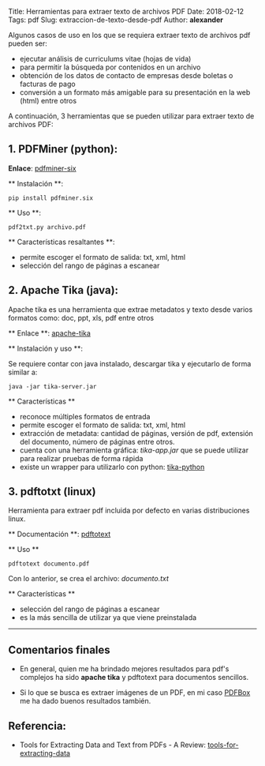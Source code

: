 Title: Herramientas para extraer texto de archivos PDF
Date: 2018-02-12
Tags: pdf
Slug: extraccion-de-texto-desde-pdf
Author: __alexander__

Algunos casos de uso en los que se requiera extraer texto de archivos pdf pueden ser:

- ejecutar análisis de curriculums vitae (hojas de vida)
- para permitir la búsqueda por contenidos en un archivo
- obtención de los datos de contacto de empresas desde boletas o facturas de pago
- conversión a un formato más amigable para su presentación en la web (html) entre otros

A continuación, 3 herramientas que se pueden utilizar para extraer texto de archivos PDF:

## 1. PDFMiner (python):

**Enlace**: [pdfminer-six][pdfminer-six] 

** Instalación **:

`pip install pdfminer.six`

** Uso **:

`pdf2txt.py archivo.pdf`

** Características resaltantes **:

- permite escoger el formato de salida: txt, xml, html
- selección del rango de páginas a escanear
    
## 2. Apache Tika (java):

Apache tika es una herramienta que extrae metadatos y texto desde varios formatos como: doc, ppt, xls, pdf entre otros

** Enlace **: [apache-tika][apache-tika]

** Instalación y uso **:

Se requiere contar con java instalado, descargar tika y ejecutarlo de forma similar a:

`java -jar tika-server.jar`

** Características **

- reconoce múltiples formatos de entrada
- permite escoger el formato de salida: txt, xml, html
- extracción de metadata: cantidad de páginas, versión de pdf, extensión del documento, número de páginas entre otros.
- cuenta con una herramienta gráfica: *tika-app.jar* que se puede utilizar para realizar pruebas de forma rápida
- existe un wrapper para utilizarlo con python: [tika-python][tika-python]


## 3. pdftotxt (linux)

Herramienta para extraer pdf incluida por defecto en varias distribuciones linux.

** Documentación **: [pdftotext][pdftotext]

** Uso **

`pdftotext documento.pdf`

Con lo anterior, se crea el archivo: *documento.txt*

** Características **

- selección del rango de páginas a escanear
- es la más sencilla de utilizar ya que viene preinstalada

- - -

## Comentarios finales

- En general, quien me ha brindado mejores resultados para pdf's complejos ha sido **apache tika** y pdftotext para documentos sencillos.

- Si lo que se busca es extraer imágenes de un PDF, en mi caso [PDFBox][PDFBox] me ha dado buenos resultados también.

## Referencia:

- Tools for Extracting Data and Text from PDFs - A Review: [tools-for-extracting-data][tools-for-extracting-data]


[pdfminer-six]: https://github.com/pdfminer/pdfminer.six
[apache-tika]: https://tika.apache.org/
[tika-python]: https://github.com/chrismattmann/tika-python
[pdftotext]: https://www.mankier.com/1/pdftotext
[PDFBox]: https://pdfbox.apache.org/
[tools-for-extracting-data]: http://okfnlabs.org/blog/2016/04/19/pdf-tools-extract-text-and-data-from-pdfs.html